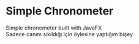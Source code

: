 # Simple Chronometer
Simple chronometer built with JavaFX <br/>
Sadece canım sıkıldığı için öylesine yaptığım bişey
